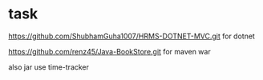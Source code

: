 # task
https://github.com/ShubhamGuha1007/HRMS-DOTNET-MVC.git   for dotnet 

https://github.com/renz45/Java-BookStore.git    for maven war 

also jar use  time-tracker 
